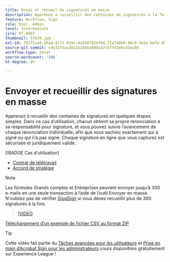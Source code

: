 ```yaml
---
title: Envoi et recueil de signatures en masse
description: Apprenez à recueillir des centaines de signatures à la fois pour n’importe quel document en quelques étapes simples
feature: Workflow, Sign
role: User, Admin
level: Intermediate
jira: KT-4963
thumbnail: 37839.jpg
exl-id: f81f5ce8-26ad-4c73-934c-da580782bf84,71a748b0-48c9-4a1e-befe-d5f311d6c05e
source-git-commit: cda31f3acd9215184ba88dcb7c5ffd3e0cd3ac05
workflow-type: tm+mt
source-wordcount: '196'
ht-degree: 0%

---
```


# Envoyer et recueillir des signatures en masse

Apprenez à recueillir des centaines de signatures en quelques étapes simples. Dans ce cas d’utilisation, chacun obtient sa propre renonciation à sa responsabilité pour signature, et vous pouvez suivre l’avancement de chaque renonciation individuelle, afin que vous sachiez exactement qui a signé ou qui n’a pas signé. Chaque signature en ligne que vous capturez est sécurisée et juridiquement valide.

[!BADGE Cas d’utilisation]

* [Contrat de télétravail](https://experienceleague.adobe.com/docs/document-cloud-learn/sign-learning-hub/expand/recipes/gov/usecasegovtelework.html?lang=en)
* [Accord de stratégie](https://experienceleague.adobe.com/docs/document-cloud-learn/sign-learning-hub/expand/recipes/com/usecasecompolicy.html?lang=en)

>[!NOTE]
>
>Les formules Grands comptes et Entreprises peuvent envoyer jusqu’à 300 e-mails en une seule transaction à l’aide de l’outil Envoyer en masse. N&#39;oubliez pas de vérifier [GigaSign](https://experienceleague.adobe.com/docs/document-cloud-learn/sign-learning-hub/develop/custom/gigasign.html?lang=en) si vous devez recueillir plus de 300 signatures à la fois.

>[!VIDEO](https://video.tv.adobe.com/v/33655?quality=12&learn=on&hidetitle=true)

[Téléchargement d’un exemple de fichier CSV au format ZIP](../assets/megasign_merge_sample.zip)

>[!TIP]
>
>Cette vidéo fait partie du [Tâches avancées pour les utilisateurs](https://experienceleague.adobe.com/?recommended=Sign-U-1-2020.3) et [Prise en main d’Acrobat Sign pour les administrateurs](https://experienceleague.adobe.com/?recommended=Sign-A-1-2020.2) cours disponibles gratuitement sur Experience League !
